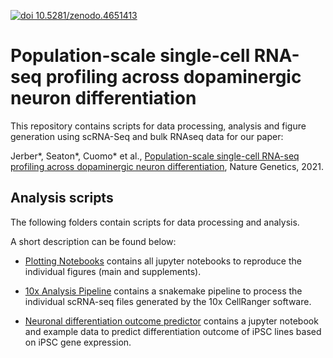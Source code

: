 [![doi 10.5281/zenodo.4651413](https://zenodo.org/badge/DOI/10.5281/zenodo.4651413.svg)](https://doi.org/10.5281/zenodo.4651413)

# Population-scale single-cell RNA-seq profiling across dopaminergic neuron differentiation

This repository contains scripts for data processing, analysis and figure generation using scRNA-Seq and bulk RNAseq data for our paper:

Jerber*, Seaton*, Cuomo* et al., [Population-scale single-cell RNA-seq profiling across dopaminergic neuron differentiation](https://www.nature.com/articles/s41588-021-00801-6), Nature Genetics, 2021.

## Analysis scripts

The following folders contain scripts for data processing and analysis.

A short description can be found below:

* [Plotting Notebooks](plotting_notebooks) contains all jupyter notebooks to reproduce the individual figures (main and supplements).

* [10x Analysis Pipeline](10x_analysis_pipeline) contains a snakemake pipeline to process the individual scRNA-seq files generated by the 10x CellRanger software.

* [Neuronal differentiation outcome predictor](differentiation_prediction_model) contains a jupyter notebook and example data to predict differentiation outcome of iPSC lines based on iPSC gene expression.
